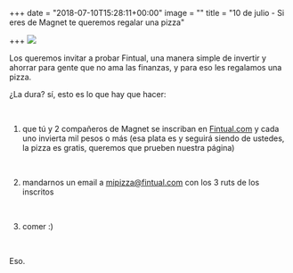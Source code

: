 +++
date = "2018-07-10T15:28:11+00:00"
image = ""
title = "10 de julio - Si eres de Magnet te queremos regalar una pizza"

+++
![](/uploads/pizza-1344720_640.jpg)

Los queremos invitar a probar Fintual, una manera simple de invertir y ahorrar para gente que no ama las finanzas, y para eso les regalamos una pizza.

¿La dura? sí, esto es lo que hay que hacer:

<br>

1) que tú y 2 compañeros de Magnet se inscriban en [Fintual.com](https://fintual.com/) y cada uno invierta mil pesos o más (esa plata es y seguirá siendo de ustedes, la pizza es gratis, queremos que prueben nuestra página)

<br>

2) mandarnos un email a mipizza@fintual.com con los 3 ruts de los inscritos

<br>

3) comer :)

<br>

Eso.